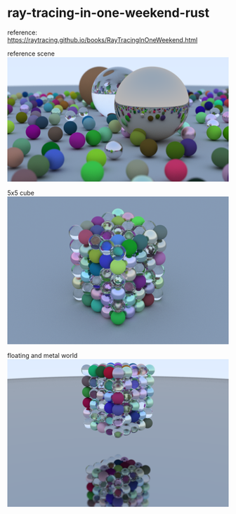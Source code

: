 # ray-tracing-in-one-weekend-rust

reference: https://raytracing.github.io/books/RayTracingInOneWeekend.html

reference scene
![sample.png](examples/sample.png)

5x5 cube
![](examples/5x5cube.png)

floating and metal world
![](examples/5x5cube_big_float.png)
